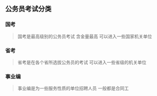 ## 公务员考试分类
### 国考
>国考是最高级别的公务员考试 含金量最高 可以进入一些国家机关单位
### 省考
>省考是在各个省所选拔公务员的考试 可以进入一些省级的机关单位
### 事业编
>事业编是为一些服务性质的单位招聘人员 一般都是合同工

